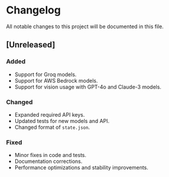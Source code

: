 # Changelog

All notable changes to this project will be documented in this file.

## [Unreleased]

### Added
- Support for Groq models.
- Support for AWS Bedrock models.
- Support for vision usage with GPT-4o and Claude-3 models.

### Changed
- Expanded required API keys.
- Updated tests for new models and API.
- Changed format of `state.json`.

### Fixed
- Minor fixes in code and tests.
- Documentation corrections.
- Performance optimizations and stability improvements.
